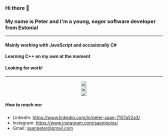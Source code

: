### Hi there 👋
### My name is Peter and I'm a young, eager software developer from Estonia!
---
#### Mainly working with JavaScript and occasionally C#
#### Learning C++ on my own at the moment
#### Looking for work!
---

<div align="center">
    <img src="https://github-readme-stats.vercel.app/api?username=PeterSaan&theme=tokyonight&hide_border=false&include_all_commits=true&count_private=true"></img> <br/>
    <img src="https://github-readme-streak-stats.herokuapp.com/?user=PeterSaan&theme=tokyonight&hide_border=false"></img> <br/>
    <img src="https://github-readme-activity-graph.vercel.app/graph?username=PeterSaan&theme=tokyo-night"></img>
</div>

##### How to reach me:
-  LinkedIn: https://www.linkedin.com/in/peter-saan-7107a52a3/
-  Instagram: https://www.instagram.com/saanipoiss/
-  Gmail: saanpeter@gmail.com
